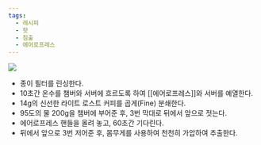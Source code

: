 ```yaml
---
tags:
  - 레시피
  - 핫
  - 침출
  - 에어로프레스
---
```

![](https://youtu.be/ggCK_oOS_08?si=hjXij1LwvqWfZ_MK)
- 종이 필터를 린싱한다.  
- 10초간 온수를 챔버와 서버에 흐르도록 하여 [[에어로프레스]]와 서버를 예열한다.  
- 14g의 신선한 라이트 로스트 커피를 곱게(Fine) 분쇄한다.  
- 95도의 물 200g을 챔버에 부어준 후, 3번 막대로 뒤에서 앞으로 젓는다.  
- 에어로프레스 핸들을 올려 놓고, 60초간 기다린다.  
- 뒤에서 앞으로 3번 저어준 후, 몸무게를 사용하여 천천히 가압하여 추출한다.